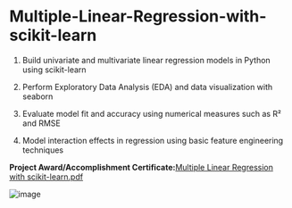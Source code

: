 # Multiple-Linear-Regression-with-scikit-learn

1. Build univariate and multivariate linear regression models in Python using scikit-learn

2. Perform Exploratory Data Analysis (EDA) and data visualization with seaborn

3. Evaluate model fit and accuracy using numerical measures such as R² and RMSE

4. Model interaction effects in regression using basic feature engineering techniques




**Project Award/Accomplishment Certificate:**[Multiple Linear Regression with scikit-learn.pdf](https://github.com/Pikachu0405/Multiple-Linear-Regression-with-scikit-learn/files/7660643/Multiple.Linear.Regression.with.scikit-learn.pdf)

![image](https://user-images.githubusercontent.com/93926742/144848200-a59fcb16-ce65-40bd-99d1-b86e93ed53f3.png)
